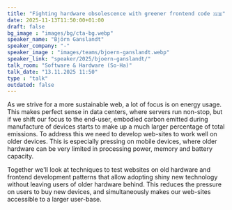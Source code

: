 ```yaml
---
title: "Fighting hardware obsolescence with greener frontend code 🇬🇧"
date: 2025-11-13T11:50:00+01:00
draft: false
bg_image : "images/bg/cta-bg.webp"
speaker_name: "Björn Ganslandt"
speaker_company: "-"
speaker_image : "images/teams/bjoern-ganslandt.webp"
speaker_link: "speaker/2025/bjoern-ganslandt/"
talk_room: "Software & Hardware (So-Ha)"
talk_date: "13.11.2025 11:50"
type : "talk"
outdated: false
---
```


As we strive for a more sustainable web, a lot of focus is on energy usage. This makes perfect sense in data centers, where servers run non-stop, but if we shift our focus to the end-user, embodied carbon emitted during manufacture of devices starts to make up a much larger percentage of total emissions. To address this we need to develop web-sites to work well on older devices. This is especially pressing on mobile devices, where older hardware can be very limited in processing power, memory and battery capacity.

Together we'll look at techniques to test websites on old hardware and frontend development patterns that allow adopting shiny new technology without leaving users of older hardware behind. This reduces the pressure on users to buy new devices, and simultaneously makes our web-sites accessible to a larger user-base.
